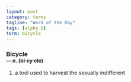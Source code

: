 ```yaml
---
layout: post
category: terms
tagline: "Word of the Day"
tags: [alpha_b]
term: bicycle
---
```


<h3>Bicycle<br/> <small>&mdash; n. (bi<span><span>&middot;</span></span>cy<span><span>&middot;</span></span>cle)</small></h3>
<p><ol><li>a tool used to harvest the sexually indifferent</li>
</ol></p>
